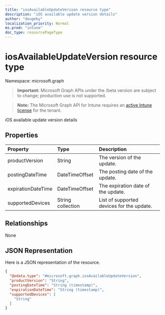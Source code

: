 ```yaml
---
title: "iosAvailableUpdateVersion resource type"
description: "iOS available update version details"
author: "dougeby"
localization_priority: Normal
ms.prod: "intune"
doc_type: resourcePageType
---
```


# iosAvailableUpdateVersion resource type

Namespace: microsoft.graph

> **Important:** Microsoft Graph APIs under the /beta version are subject to change; production use is not supported.

> **Note:** The Microsoft Graph API for Intune requires an [active Intune license](https://go.microsoft.com/fwlink/?linkid=839381) for the tenant.

iOS available update version details

## Properties
|Property|Type|Description|
|:---|:---|:---|
|productVersion|String|The version of the update.|
|postingDateTime|DateTimeOffset|The posting date of the update.|
|expirationDateTime|DateTimeOffset|The expiration date of the update.|
|supportedDevices|String collection|List of supported devices for the update.|

## Relationships
None

## JSON Representation
Here is a JSON representation of the resource.
<!-- {
  "blockType": "resource",
  "@odata.type": "microsoft.graph.iosAvailableUpdateVersion"
}
-->
``` json
{
  "@odata.type": "#microsoft.graph.iosAvailableUpdateVersion",
  "productVersion": "String",
  "postingDateTime": "String (timestamp)",
  "expirationDateTime": "String (timestamp)",
  "supportedDevices": [
    "String"
  ]
}
```



